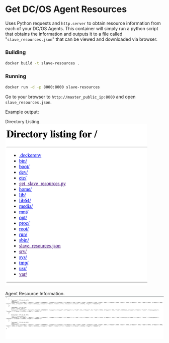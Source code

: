 # Get DC/OS Agent Resources
Uses Python requests and `http.server` to obtain resource information from each of your DC/OS Agents. This container will simply run a python script that obtains the information and outputs it to a file called "`slave_resources.json`" that can be viewed and downloaded via browser.


### Building
```bash
docker build -t slave-resources .
```

### Running 
```bash 
docker run -d -p 8000:8000 slave-resources
```

Go to your browser to `http://master_public_ip:8000` and open `slave_resources.json`.

Example output:

Directory Listing.
![Directory Listing](images/directory_listing.png)

Agent Resource Information.
![Resource Info](images/resource_info.png)